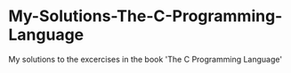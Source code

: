 # My-Solutions-The-C-Programming-Language
My solutions to the excercises in the book 'The C Programming Language'
